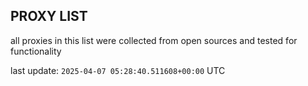 ## PROXY LIST

all proxies in this list were collected from open sources and tested for functionality

last update: `2025-04-07 05:28:40.511608+00:00` UTC
